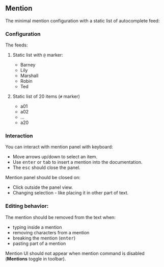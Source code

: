 ## Mention

The minimal mention configuration with a static list of autocomplete feed:

### Configuration

The feeds:

1. Static list with `@` marker:

    - Barney
    - Lily
    - Marshall
    - Robin
    - Ted

2. Static list of 20 items (`#` marker)

    - a01
    - a02
    - ...
    - a20

### Interaction

You can interact with mention panel with keyboard:

- Move arrows up/down to select an item.
- Use <kbd>enter</kbd> or <kbd>tab</kbd> to insert a mention into the documentation.
- The <kbd>esc</kbd> should close the panel.

Mention panel should be closed on:
- Click outside the panel view.
- Changing selection - like placing it in other part of text.

### Editing behavior:

The mention should be removed from the text when:

- typing inside a mention
- removing characters from a mention
- breaking the mention (<kbd>enter</kbd>)
- pasting part of a mention

Mention UI should not appear when mention command is disabled (**Mentions** toggle in toolbar).
